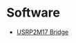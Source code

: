 # Software

<ul>
    <li><a href="{{ '/usrp2m17_bridge' | relative_url }}">USRP2M17 Bridge</a></li>
</ul>